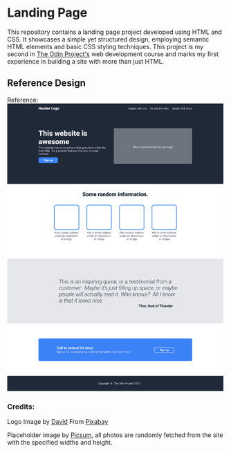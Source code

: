# Landing Page

This repository contains a landing page project developed using HTML and CSS. It showcases a simple yet structured design, employing semantic HTML elements and basic CSS styling techniques. This project is my second in [The Odin Project's](https://www.theodinproject.com) web development course and marks my first experience in building a site with more than just HTML.

## Reference Design
Reference: 
<img src="./design-reference/01.png" width="500" height="664">

### Credits:
Logo Image by [David](https://pixabay.com/users/davidrockdesign-2595351/?utm_source=link-attribution&utm_medium=referral&utm_campaign=image&utm_content=1546826) From [Pixabay](https://pixabay.com//?utm_source=link-attribution&utm_medium=referral&utm_campaign=image&utm_content=1546826)

Placeholder image by [Picsum](https://picsum.photos/), all photos are randomly fetched from the site with the specified widths and height.